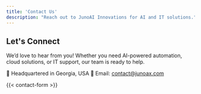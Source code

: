 ```yaml
---
title: 'Contact Us'
description: "Reach out to JunoAI Innovations for AI and IT solutions."
---
```


## Let's Connect

We’d love to hear from you! Whether you need AI-powered automation, cloud solutions, or IT support, our team is ready to help.

📍 Headquartered in Georgia, USA
📧 Email: [contact@junoax.com](mailto:contact@junoax.com)

{{< contact-form >}}
